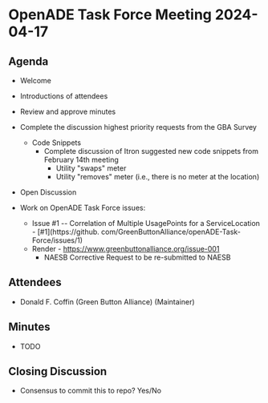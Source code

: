 # OpenADE Task Force Meeting 2024-04-17

## Agenda
* Welcome
* Introductions of attendees
* Review and approve minutes

* Complete the discussion highest priority requests from the GBA Survey
    * Code Snippets
        * Complete discussion of Itron suggested new code snippets from February 14th meeting
            * Utility "swaps" meter
            * Utility "removes" meter (i.e., there is no meter at the location)
* Open Discussion

* Work on OpenADE Task Force issues:

    * Issue #1 -- Correlation of Multiple UsagePoints for a ServiceLocation - [#1](https://github.
      com/GreenButtonAlliance/openADE-Task-Force/issues/1)
    * Render - https://www.greenbuttonalliance.org/issue-001
        * NAESB Corrective Request to be re-submitted to NAESB

## Attendees
* Donald F. Coffin (Green Button Alliance) (Maintainer)

## Minutes
* TODO

## Closing Discussion
* Consensus to commit this to repo? Yes/No
